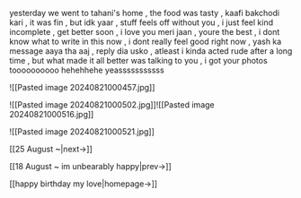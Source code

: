 yesterday we went to tahani's home , the food was tasty , kaafi bakchodi kari , it was fin , but idk yaar , stuff feels off without you , i just feel kind incomplete , get better soon , i love you meri jaan , youre the best , i dont know what to write in this now , i dont really feel good right now , yash ka message aaya tha aaj , reply dia usko , atleast i kinda acted rude after a long time , but what made it all better was talking to you , i got your photos toooooooooo
hehehhehe yeasssssssssss


![[Pasted image 20240821000457.jpg]]

![[Pasted image 20240821000502.jpg]]![[Pasted image 20240821000516.jpg]]

![[Pasted image 20240821000521.jpg]]


[[25 August ~|next->]]

[[18 August ~ im unbearably happy|prev->]]

[[happy birthday my love|homepage->]]